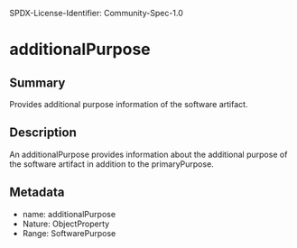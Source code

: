 SPDX-License-Identifier: Community-Spec-1.0

# additionalPurpose

## Summary

Provides additional purpose information of the software artifact.

## Description

An additionalPurpose provides information about the additional purpose of the
software artifact in addition to the primaryPurpose.

## Metadata

- name: additionalPurpose
- Nature: ObjectProperty
- Range: SoftwarePurpose
